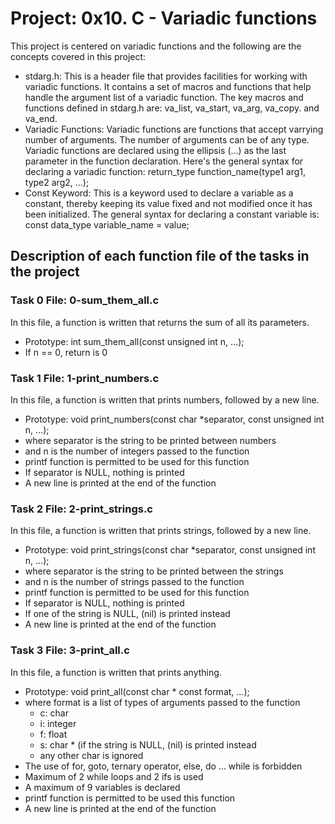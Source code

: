 # Project: 0x10. C - Variadic functions

This project is centered on variadic functions and the following are the concepts covered in this project:
- stdarg.h: This is a header file that provides facilities for working with variadic functions. It contains a set of macros and functions that help handle the argument list of a variadic function. The key macros and functions defined in stdarg.h are: va_list, va_start, va_arg, va_copy. and va_end.
- Variadic Functions: Variadic functions are functions that accept varrying number of arguments. The number of arguments can be of any type. Variadic functions are declared using the ellipsis (...) as the last parameter in the function declaration. Here's the general syntax for declaring a variadic function: return_type function_name(type1 arg1, type2 arg2, ...);
- Const Keyword: This is a keyword used to declare a variable as a constant, thereby keeping its value fixed and not modified once it has been initialized. The general syntax for declaring a constant variable is: const data_type variable_name = value;

## Description of each function file of the tasks in the project

### Task 0 File: 0-sum_them_all.c

In this file, a function is written that returns the sum of all its parameters.
- Prototype: int sum_them_all(const unsigned int n, ...);
- If n == 0, return is 0

### Task 1 File: 1-print_numbers.c

In this file, a function is written that prints numbers, followed by a new line.
- Prototype: void print_numbers(const char *separator, const unsigned int n, ...);
- where separator is the string to be printed between numbers
- and n is the number of integers passed to the function
- printf function is permitted to be used for this function
- If separator is NULL, nothing is printed
- A new line is printed at the end of the function

### Task 2 File: 2-print_strings.c

In this file, a function is written that prints strings, followed by a new line.
- Prototype: void print_strings(const char *separator, const unsigned int n, ...);
- where separator is the string to be printed between the strings
- and n is the number of strings passed to the function
- printf function is permitted to be used for this function
- If separator is NULL, nothing is printed
- If one of the string is NULL, (nil) is printed instead
- A new line is printed at the end of the function

### Task 3 File: 3-print_all.c

In this file, a function is written that prints anything.
- Prototype: void print_all(const char * const format, ...);
- where format is a list of types of arguments passed to the function
	- c: char
	- i: integer
	- f: float
	- s: char * (if the string is NULL, (nil) is printed instead
	- any other char is ignored
- The use of for, goto, ternary operator, else, do ... while is forbidden
- Maximum of 2 while loops and 2 ifs is used
- A maximum of 9 variables is declared
- printf function is permitted to be used this function
- A new line is printed at the end of the function
